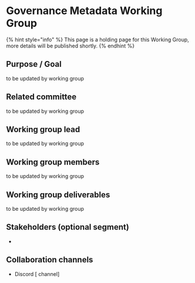 # Governance Metadata Working Group

{% hint style="info" %}
This page is a holding page for this Working Group, more details will be published shortly.
{% endhint %}

## Purpose / Goal

to be updated by working group

## Related committee

to be updated by working group

## Working group lead

to be updated by working group

## Working group members

to be updated by working group

## Working group deliverables

to be updated by working group

## Stakeholders (optional segment)

*

## Collaboration channels

* Discord \[ channel]
